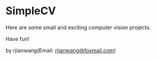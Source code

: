 SimpleCV
===
Here are some small and exciting computer vision projects.

Have fun!

by rjianwang(Email: <rjianwang@foxmail.com>)

